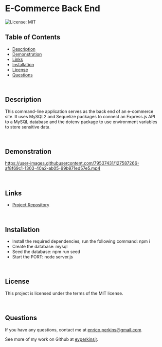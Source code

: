 # E-Commerce Back End
![License: MIT](https://img.shields.io/badge/License-MIT-yellow.svg)

## Table of Contents
* [Description](#description)
* [Demonstration](#demonstration)
* [Links](#links)
* [Installation](#installation)
* [License](#license)
* [Questions](#questions)
<p>&nbsp</p>

## Description
This command-line application serves as the back end of an e-commerce site. It uses MySQL2 and Sequelize packages to connect an Express.js API to a MySQL database and the dotenv package to use environment variables to store sensitive data.
<p>&nbsp</p>

## Demonstration
https://user-images.githubusercontent.com/79537431/127587266-af8f69c1-1303-40a2-ab05-99b971ed57e5.mp4
<p>&nbsp</p>

## Links
- [Project Repository](https://github.com/evperkinsjr/e-commerce-back-end)
<p>&nbsp</p>

## Installation
- Install the required dependencies, run the following command: npm i
- Create the database: mysql
- Seed the database: npm run seed
- Start the PORT: node server.js
<p>&nbsp</p>

## License
This project is licensed under the terms of the MIT license.
<p>&nbsp</p>

## Questions
If you have any questions, contact me at enrico.perkins@gmail.com.

See more of my work on Github at [evperkinsjr](https://github.com/evperkinsjr/).
